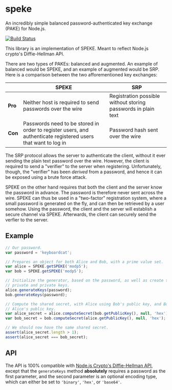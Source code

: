 # speke

An incredibly simple balanced password-authenticated key exchange (PAKE) for Node.js.

[![Build Status](https://travis-ci.org/shovon/node-speke.svg)](https://travis-ci.org/shovon/node-speke)

This library is an implementation of SPEKE. Meant to reflect Node.js crypto's Diffie-Hellman API.

There are two types of PAKEs: balanced and augmented. An example of balanced would be SPEKE, and an example of augmented would be SRP. Here is a comparison between the two afforementioned key exchanges:

| | SPEKE | SRP |
| --- | --- | --- |
| **Pro** | Neither host is required to send passwords over the wire | Registration possible without storing passwords in plain text |
| **Con** | Passwords need to be stored in order to register users, and authenticate registered users that want to log in | Password hash sent over the wire |

The SRP protocol allows the server to authenticate the client, without it ever sending the plain text password over the wire. However, the client is required to send a "verifier" to the server when registering. Unfortunately, though, the "verifier" has been *derived* from a password, and hence it can be exposed using a brute force attack.

SPEKE on the other hand requires that both the client and the server know the password in advance. The password is therefore never sent across the wire. SPEKE can thus be used in a "two-factor" registration system, where a small password is generated on the fly, and can then be retrieved by a user somehow. Using the password, the client and the server will establish a secure channel via SPEKE. Afterwards, the client can securely send the verfier to the server.

## Example

```javascript
// Our password.
var password = 'keyboardcat';

// Prepares an object for both Alice and Bob, with a prime value set.
var alice = SPEKE.getSPEKE('modp5');
var bob = SPEKE.getSPEKE('modp5');

// Initialize the generator, based on the password, as well as create the
// private and private keys.
alice.generateKeys(password);
bob.generateKeys(password);

// Compute the shared secret, with Alice using Bob's public key, and Bob using
// Alice's public key.
var alice_secret = alice.computeSecret(bob.getPublicKey(), null, 'hex');
var bob_secret = bob.computeSecret(alice.getPublicKey(), null, 'hex');

// We should now have the same shared secret.
assert(alice_secret.length > 1);
assert(alice_secret === bob_secret);
```

## API

The API is 100% compatible with [Node.js Crypto's Diffie-Hellman API](http://nodejs.org/api/crypto.html#crypto_class_diffiehellman), except that the `generateKeys` method **absolutely** requires a password as the first parameter, and the second parameter is an optional encoding type, which can either be set to `'binary'`, `'hex'`, or `'base64'`.